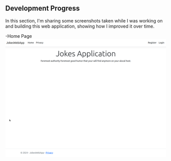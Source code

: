 ## Development Progress

In this section, I'm sharing some screenshots taken while I was working on and building this web application, showing how I improved it over time.

-Home Page
![HomePage-First Version](01-HomePage.png)

